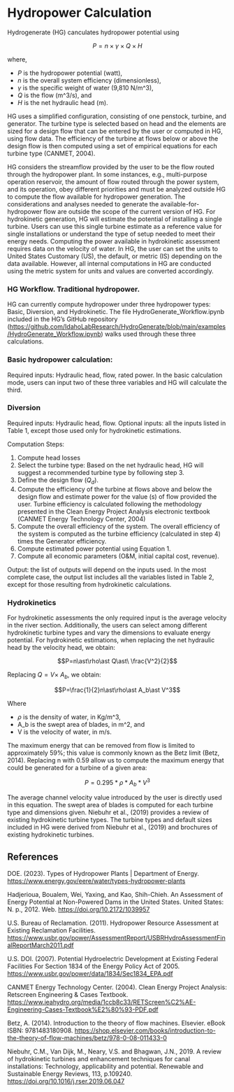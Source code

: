 # Hydropower Calculation

Hydrogenerate (HG) canculates hydropower potential using 

$$P = n \times \gamma \times Q \times H$$

where,  

* $P$ is the hydropower potential (watt),  
* $n$ is the overall system efficiency (dimensionless),  
* $\gamma$ is the specific weight of water (9,810 N/m^3), 
* $Q$ is the flow (m^3/s), and  
* $H$ is the net hydraulic head (m). 

HG uses a simplified configuration, consisting of one penstock, turbine, and generator. The turbine type is selected based on head and the elements are sized for a design flow that can be entered by the user or computed in HG, using flow data. The efficiency of the turbine at flows below or above the design flow is then computed using a set of empirical equations for each turbine type (CANMET, 2004). 

HG considers the streamflow provided by the user to be the flow routed through the hydropower plant. In some instances, e.g., multi-purpose operation reservoir, the amount of flow routed through the power system, and its operation, obey different priorities and must be analyzed outside HG to compute the flow available for hydropower generation. The considerations and analyses needed to generate the available-for-hydropower flow are outside the scope of the current version of HG. 
For hydrokinetic generation, HG will estimate the potential of installing a single turbine. Users can use this single turbine estimate as a reference value for single installations or understand the type of setup needed to meet their energy needs. Computing the power available in hydrokinetic assessment requires data on the velocity of water. 
In HG, the user can set the units to United States Customary (US), the default, or metric (IS) depending on the data available. However, all internal computations in HG are conducted using the metric system for units and values are converted accordingly.

### HG Workflow. Traditional hydropower. 
HG can currently compute hydropower under three hydropower types: Basic, Diversion, and Hydrokinetic. The file HydroGenerate_Workflow.ipynb included in the HG’s GitHub repository (https://github.com/IdahoLabResearch/HydroGenerate/blob/main/examples/HydroGenerate_Workflow.ipynb) walks used through these three calculations. 

### Basic hydropower calculation:
Required inputs: Hydraulic head, flow, rated power. In the basic calculation mode, users can input two of these three variables and HG will calculate the third. 

### Diversion
Required inputs: Hydraulic head, flow.
Optional inputs: all the inputs listed in Table 1, except those used only for hydrokinetic estimations.

Computation Steps: 
1. Compute head losses
2. Select the turbine type: Based on the net hydraulic head, HG will suggest a recommended turbine type by following step 3. 
3. Define the design flow ($Q_d$). 
4. Compute the efficiency of the turbine at flows above and below the design flow and estimate power for the value (s) of flow provided the user. Turbine efficiency is calculated following the methodology presented in the Clean Energy Project Analysis electronic textbook (CANMET Energy Technology Center, 2004) 
5. Compute the overall efficiency of the system. The overall efficiency of the system is computed as the turbine efficiency (calculated in step 4) times the Generator efficiency. 
6. Compute estimated power potential using Equation 1.
7. Compute all economic parameters (O&M, initial capital cost, revenue).

Output: the list of outputs will depend on the inputs used. In the most complete case, the output list includes all the variables listed in Table 2, except for those resulting from hydrokinetic calculations.

### Hydrokinetics
For hydrokinetic assessments the only required input is the average velocity in the river section. Additionally, the users can select among different hydrokinetic turbine types and vary the dimensions to evaluate energy potential.
For hydrokinetic estimations, when replacing the net hydraulic head by the velocity head, we obtain:

$$P=n\ast\rho\ast Q\ast\ \frac{V^2}{2}$$

Replacing $Q=V\times\ A_b$, we obtain:

$$P=\frac{1}{2}n\ast\rho\ast A_b\ast V^3$$

Where 
* $\rho$ is the density of water, in Kg/m^3,
* A_b is the swept area of blades, in m^2, and 
* V is the velocity of water, in m/s. 

The maximum energy that can be removed from flow is limited to approximately 59%; this value is commonly known as the Betz limit (Betz, 2014). Replacing n with 0.59 allow us to compute the maximum energy that could be generated for a turbine of a given area:

$$P=0.295\ast\rho\ast A_b\ast V^3$$

The average channel velocity value introduced by the user is directly used in this equation. The swept area of blades is computed for each turbine type and dimensions given. Niebuhr et al., (2019) provides a review of existing hydrokinetic turbine types. The turbine types and default sizes included in HG were derived from Niebuhr et al., (2019) and brochures of existing hydrokinetic turbines.

## References 
DOE. (2023). Types of Hydropower Plants | Department of Energy. https://www.energy.gov/eere/water/types-hydropower-plants 

Hadjerioua, Boualem, Wei, Yaxing, and Kao, Shih-Chieh. An Assessment of Energy Potential at Non-Powered Dams in the United States. United States: N. p., 2012. Web. https://doi.org/10.2172/1039957 

U.S. Bureau of Reclamation. (2011). Hydropower Resource Assessment at Existing Reclamation Facilities. https://www.usbr.gov/power/AssessmentReport/USBRHydroAssessmentFinalReportMarch2011.pdf 

U.S. DOI. (2007). Potential Hydroelectric Development at Existing Federal Facilities For Section 1834 of the Energy Policy Act of 2005. https://www.usbr.gov/power/data/1834/Sec1834_EPA.pdf 

CANMET Energy Technology Center. (2004). Clean Energy Project Analysis: Retscreen Engineering & Cases Textbook. https://www.ieahydro.org/media/1ccb8c33/RETScreen%C2%AE-Engineering-Cases-Textbook%E2%80%93-PDF.pdf 

Betz, A. (2014). Introduction to the theory of flow machines. Elsevier. eBook ISBN: 9781483180908. https://shop.elsevier.com/books/introduction-to-the-theory-of-flow-machines/betz/978-0-08-011433-0 

Niebuhr, C.M., Van Dijk, M., Neary, V.S. and Bhagwan, J.N., 2019. A review of hydrokinetic turbines and enhancement techniques for canal installations: Technology, applicability and potential. Renewable and Sustainable Energy Reviews, 113, p.109240. https://doi.org/10.1016/j.rser.2019.06.047 